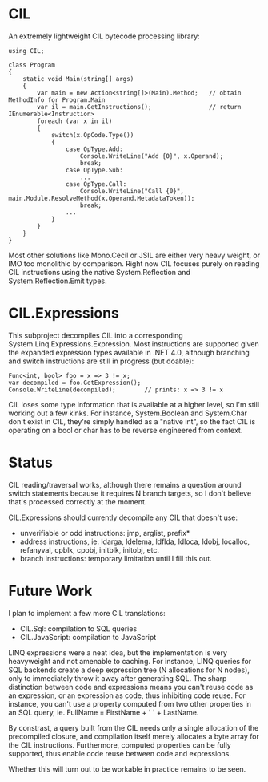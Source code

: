 # CIL

An extremely lightweight CIL bytecode processing library:

    using CIL;

    class Program
    {
        static void Main(string[] args)
        {
			var main = new Action<string[]>(Main).Method;	// obtain MethodInfo for Program.Main
			var il = main.GetInstructions();				// return IEnumerable<Instruction>
			foreach (var x in il)
			{
				switch(x.OpCode.Type())
				{
					case OpType.Add:
						Console.WriteLine("Add {0}", x.Operand);
						break;
					case OpType.Sub:
						...
					case OpType.Call:
						Console.WriteLine("Call {0}", main.Module.ResolveMethod(x.Operand.MetadataToken));
						break;
					...
				}
			}
		}
	}

Most other solutions like Mono.Cecil or JSIL are either very heavy
weight, or IMO too monolithic by comparison. Right now CIL focuses purely
on reading CIL instructions using the native System.Reflection and
System.Reflection.Emit types.

# CIL.Expressions

This subproject decompiles CIL into a corresponding System.Linq.Expressions.Expression.
Most instructions are supported given the expanded expression types available in .NET
4.0, although branching and switch instructions are still in progress (but doable):

    Func<int, bool> foo = x => 3 != x;
    var decompiled = foo.GetExpression();
	Console.WriteLine(decompiled);		  // prints: x => 3 != x

CIL loses some type information that is available at a higher level, so I'm still
working out a few kinks. For instance, System.Boolean and System.Char don't exist
in CIL, they're simply handled as a "native int", so the fact CIL is operating on
a bool or char has to be reverse engineered from context.

# Status

CIL reading/traversal works, although there remains a question around switch
statements because it requires N branch targets, so I don't believe that's processed
correctly at the moment.

CIL.Expressions should currently decompile any CIL that doesn't use:

 * unverifiable or odd instructions: jmp, arglist, prefix*
 * address instructions, ie. ldarga, ldelema, ldflda, ldloca, ldobj, localloc, refanyval, cpblk, cpobj, initblk, initobj, etc.
 * branch instructions: temporary limitation until I fill this out.

# Future Work

I plan to implement a few more CIL translations:

 * CIL.Sql: compilation to SQL queries
 * CIL.JavaScript: compilation to JavaScript

LINQ expressions were a neat idea, but the implementation is very heavyweight and
not amenable to caching. For instance, LINQ queries for SQL backends create a
deep expression tree (N allocations for N nodes), only to immediately throw it away
after generating SQL. The sharp distinction between code and expressions means
you can't reuse code as an expression, or an expression as code, thus inhibiting
code reuse. For instance, you can't use a property computed from two other
properties in an SQL query, ie. FullName = FirstName + ' ' + LastName.

By constrast, a query built from the CIL needs only a single allocation of the
precompiled closure, and compilation itself merely allocates a byte array for
the CIL instructions. Furthermore, computed properties can be fully supported,
thus enable code reuse between code and expressions.

Whether this will turn out to be workable in practice remains to be seen.
